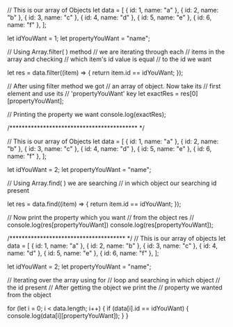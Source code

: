 // This is our array of Objects
let data = [
  { id: 1, name: "a" },
  { id: 2, name: "b" },
  { id: 3, name: "c" },
  { id: 4, name: "d" },
  { id: 5, name: "e" },
  { id: 6, name: "f" },
];

let idYouWant = 1;
let propertyYouWant = "name";

// Using Array.filter( ) method
// we are iterating through each
// items in the array and checking
// which item's id value is equal
// to the id we want

let res = data.filter((item) => {
  return item.id == idYouWant;
});

// After using filter method we got
// an array of object. Now take its
// first element and use its
// 'propertyYouWant' key
let exactRes = res[0][propertyYouWant];

// Printing the property we want
console.log(exactRes);

/****************************************** */

// This is our array of Objects
let data = [
  { id: 1, name: "a" },
  { id: 2, name: "b" },
  { id: 3, name: "c" },
  { id: 4, name: "d" },
  { id: 5, name: "e" },
  { id: 6, name: "f" },
];

let idYouWant = 2;
let propertyYouWant = "name";

// Using Array.find( ) we are searching
// in which object our searching id present

let res = data.find((item) => {
  return item.id == idYouWant;
});

// Now print the property which you want
// from the object res
// console.log(res[propertyYouWant])
console.log(res[propertyYouWant]);

/************************************** */
// This is our array of objects
let data = [
  { id: 1, name: "a" },
  { id: 2, name: "b" },
  { id: 3, name: "c" },
  { id: 4, name: "d" },
  { id: 5, name: "e" },
  { id: 6, name: "f" },
];

let idYouWant = 2;
let propertyYouWant = "name";

// Iterating over the array using for
// loop and searching in which object
// the id present
// After getting the object we print the
// property we wanted from the object

for (let i = 0; i < data.length; i++) {
  if (data[i].id == idYouWant) {
    console.log(data[i][propertyYouWant]);
  }
}
